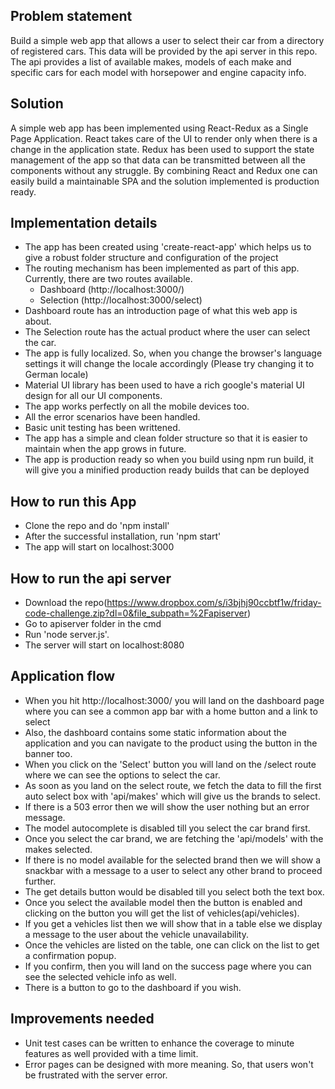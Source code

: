 ## Problem statement

Build a simple web app that allows a user to select their car from a directory of registered cars. This data will be provided by the api server in this repo. The api provides a list of available makes, models of each make and specific cars for each model with horsepower and engine capacity info.

## Solution

A simple web app has been implemented using React-Redux as a Single Page Application. React takes care of the UI to render only when there is a change in the application state. Redux has been used to support the state management of the app so that data can be transmitted between all the components without any struggle. By combining React and Redux one can easily build a maintainable SPA and the solution implemented is production ready.

## Implementation details

- The app has been created using 'create-react-app' which helps us to give a robust folder structure and configuration of the project
- The routing mechanism has been implemented as part of this app. Currently, there are two routes available.
  - Dashboard (http://localhost:3000/)
  - Selection (http://localhost:3000/select)
- Dashboard route has an introduction page of what this web app is about.
- The Selection route has the actual product where the user can select the car.
- The app is fully localized. So, when you change the browser's language settings it will change the locale accordingly (Please try changing it to German locale)
- Material UI library has been used to have a rich google's material UI design for all our UI components.
- The app works perfectly on all the mobile devices too.
- All the error scenarios have been handled.
- Basic unit testing has been writtened.
- The app has a simple and clean folder structure so that it is easier to maintain when the app grows in future.
- The app is production ready so when you build using npm run build, it will give you a minified production ready builds that can be deployed

## How to run this App

- Clone the repo and do 'npm install'
- After the successful installation, run 'npm start'
- The app will start on localhost:3000

## How to run the api server

- Download the repo(https://www.dropbox.com/s/i3bjhj90ccbtf1w/friday-code-challenge.zip?dl=0&file_subpath=%2Fapiserver)
- Go to apiserver folder in the cmd
- Run 'node server.js'.
- The server will start on localhost:8080

## Application flow

- When you hit http://localhost:3000/ you will land on the dashboard page where you can see a common app bar with a home button and a link to select
- Also, the dashboard contains some static information about the application and you can navigate to the product using the button in the banner too.
- When you click on the 'Select' button you will land on the /select route where we can see the options to select the car.
- As soon as you land on the select route, we fetch the data to fill the first auto select box with 'api/makes' which will give us the brands to select.
- If there is a 503 error then we will show the user nothing but an error message.
- The model autocomplete is disabled till you select the car brand first.
- Once you select the car brand, we are fetching the 'api/models' with the makes selected.
- If there is no model available for the selected brand then we will show a snackbar with a message to a user to select any other brand to proceed further.
- The get details button would be disabled till you select both the text box.
- Once you select the available model then the button is enabled and clicking on the button you will get the list of vehicles(api/vehicles).
- If you get a vehicles list then we will show that in a table else we display a message to the user about the vehicle unavailability.
- Once the vehicles are listed on the table, one can click on the list to get a confirmation popup.
- If you confirm, then you will land on the success page where you can see the selected vehicle info as well.
- There is a button to go to the dashboard if you wish.

## Improvements needed

- Unit test cases can be written to enhance the coverage to minute features as well provided with a time limit.
- Error pages can be designed with more meaning. So, that users won't be frustrated with the server error.

